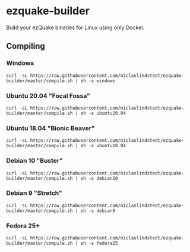 # ezquake-builder

Build your ezQuake binaries for Linux using only Docker.

## Compiling

### Windows

```
curl -sL https://raw.githubusercontent.com/niclaslindstedt/ezquake-builder/master/compile.sh | sh -s windows
```

### Ubuntu 20.04 "Focal Fossa"

```
curl -sL https://raw.githubusercontent.com/niclaslindstedt/ezquake-builder/master/compile.sh | sh -s ubuntu20.04
```

### Ubuntu 18.04 "Bionic Beaver"

```
curl -sL https://raw.githubusercontent.com/niclaslindstedt/ezquake-builder/master/compile.sh | sh -s ubuntu18.04
```

### Debian 10 "Buster"

```
curl -sL https://raw.githubusercontent.com/niclaslindstedt/ezquake-builder/master/compile.sh | sh -s debian10
```

### Debian 9 "Stretch"

```
curl -sL https://raw.githubusercontent.com/niclaslindstedt/ezquake-builder/master/compile.sh | sh -s debian9
```

### Fedora 25+

```
curl -sL https://raw.githubusercontent.com/niclaslindstedt/ezquake-builder/master/compile.sh | sh -s fedora25
```
